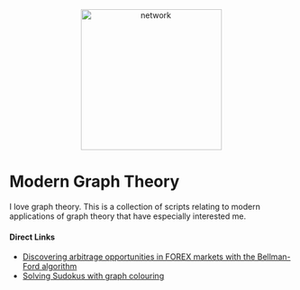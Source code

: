 <div style="text-align:center"><img src="https://external-content.duckduckgo.com/iu/?u=https%3A%2F%2Fupload.wikimedia.org%2Fwikipedia%2Fcommons%2Fthumb%2Ff%2Ff4%2FNetwork_Community_Structure.svg%2F1200px-Network_Community_Structure.svg.png&f=1&nofb=1" alt="network" width="250px" image-align="center"/></div>

# Modern Graph Theory

I love graph theory. This is a collection of scripts relating to modern applications of graph theory that have especially interested me.

#### Direct Links

- [Discovering arbitrage opportunities in FOREX markets with the Bellman-Ford algorithm](https://github.com/yannmclatchie/modern-graph-theory/blob/main/arbitrage_with_graph_theory.ipynb) <br>
- [Solving Sudokus with graph colouring](https://github.com/yannmclatchie/modern-graph-theory/blob/main/solving_sudokus_with_graph_colouring.ipynb)
